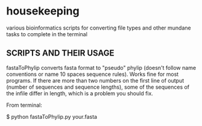 # housekeeping
various bioinformatics scripts for converting file types and other mundane tasks to complete in the terminal

SCRIPTS AND THEIR USAGE
---

fastaToPhylip converts fasta format to "pseudo" phylip (doesn't follow name conventions or name 10 spaces sequence rules). Works fine for most programs.
If there are more than two numbers on the first line of output (number of sequences and sequence lengths), some of the sequences of the infile differ in length, which is a problem you should fix.

From terminal:

$ python fastaToPhylip.py your.fasta

